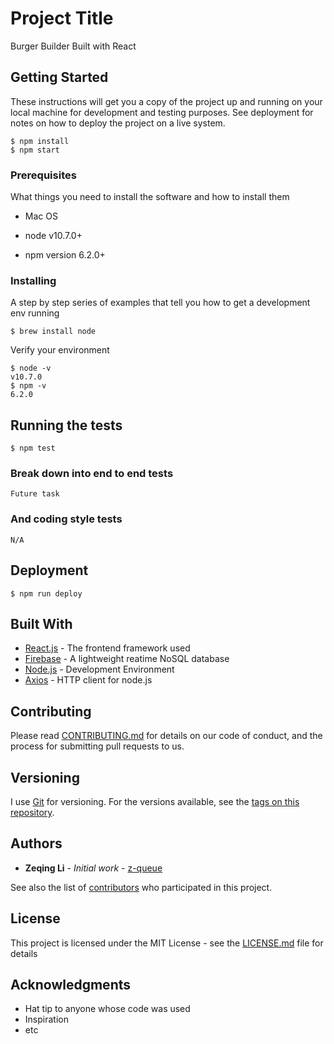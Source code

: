 # Project Title

Burger Builder Built with React

## Getting Started

These instructions will get you a copy of the project up and running on your local machine for development and testing purposes. See deployment for notes on how to deploy the project on a live system.
```
$ npm install
$ npm start
```

### Prerequisites

What things you need to install the software and how to install them

* Mac OS

* node v10.7.0+

* npm version 6.2.0+

### Installing

A step by step series of examples that tell you how to get a development env running


```
$ brew install node
```

Verify your environment
```
$ node -v
v10.7.0
$ npm -v
6.2.0
```

## Running the tests

```
$ npm test
```

### Break down into end to end tests


```
Future task
```

### And coding style tests

```
N/A
```

## Deployment

```
$ npm run deploy
```

## Built With

* [React.js](https://reactjs.org/) - The frontend framework used
* [Firebase](https://firebase.google.com/) - A lightweight reatime NoSQL database
* [Node.js](https://nodejs.org/en/) - Development Environment
* [Axios](https://github.com/axios/axios) - HTTP client for node.js

## Contributing

Please read [CONTRIBUTING.md](#) for details on our code of conduct, and the process for submitting pull requests to us.

## Versioning

I use [Git](https://git-scm.com/) for versioning. For the versions available, see the [tags on this repository](https://github.com/z-queue/react-app-burger-builder/tags). 

## Authors

* **Zeqing Li** - *Initial work* - [z-queue](https://github.com/z-queue)

See also the list of [contributors](https://github.com/z-queue/react-app-burger-builder/contributers) who participated in this project.

## License

This project is licensed under the MIT License - see the [LICENSE.md](LICENSE.md) file for details

## Acknowledgments

* Hat tip to anyone whose code was used
* Inspiration
* etc
